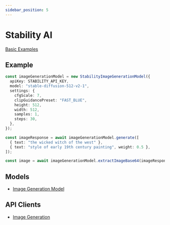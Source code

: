 ```yaml
---
sidebar_position: 5
---
```


# Stability AI

[Basic Examples](https://github.com/lgrammel/ai-utils.js/tree/main/examples/basic/src/model-provider/stability)

## Example

```ts
const imageGenerationModel = new StabilityImageGenerationModel({
  apiKey: STABILITY_API_KEY,
  model: "stable-diffusion-512-v2-1",
  settings: {
    cfgScale: 7,
    clipGuidancePreset: "FAST_BLUE",
    height: 512,
    width: 512,
    samples: 1,
    steps: 30,
  },
});

const imageResponse = await imageGenerationModel.generate([
  { text: "the wicked witch of the west" },
  { text: "style of early 19th century painting", weight: 0.5 },
]);

const image = await imageGenerationModel.extractImageBase64(imageResponse);
```

## Models

- [Image Generation Model](/api/classes/StabilityImageGenerationModel)

## API Clients

- [Image Generation](/api/modules/#callStabilityImageGenerationAPI)
